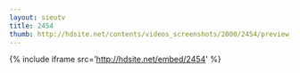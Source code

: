 ```yaml
---
layout: sieutv
title: 2454
thumb: http://hdsite.net/contents/videos_screenshots/2000/2454/preview_360p.mp4.jpg
---
```

{% include iframe src='http://hdsite.net/embed/2454' %}
 
